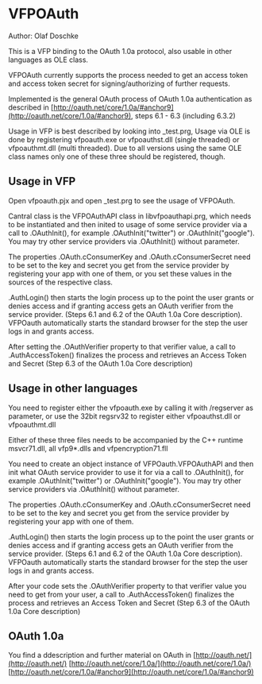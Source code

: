 # VFPOAuth

Author: Olaf Doschke

This is a VFP binding to the OAuth 1.0a protocol, also usable in other languages as OLE class.

VFPOAuth currently supports the process needed to get an access token and access token secret for signing/authorizing of further requests.

Implemented is the general OAuth process of OAuth 1.0a authentication as described in [http://oauth.net/core/1.0a/#anchor9](http://oauth.net/core/1.0a/#anchor9), steps 6.1 - 6.3 (including 6.3.2)

Usage in VFP is best described by looking into _test.prg, Usage via OLE is done by registering vfpoauth.exe or vfpoauthst.dll (single threaded) or vfpoauthmt.dll (multi threaded). Due to all versions using the same OLE class names only one of these three should be registered, though.

## Usage in VFP
Open vfpoauth.pjx and open _test.prg to see the usage of VFPOAuth.

Cantral class is the VFPOAuthAPI class in libvfpoauthapi.prg, which needs to be instantiated and then inited to usage of some service provider via a 
call to .OAuthInit(), for example .OAuthInit("twitter") or .OAuthInit("google"). You may try other service providers via .OAuthInit() without parameter.

The properties .OAuth.cConsumerKey and .OAuth.cConsumerSecret need to be set to the key and secret you get from the service provider by registering your app with one of them, or you set these values in the sources of the respective class.

.AuthLogin() then starts the login process up to the point the user grants or denies access and if granting access gets an OAuth verifier from the service provider. (Steps 6.1 and 6.2 of the OAuth 1.0a Core description). VFPOauth automatically starts the standard browser for the step the user logs in and grants access.

After setting the .OAuthVerifier property to that verifier value, a call to .AuthAccessToken() finalizes the process and retrieves an Access Token and Secret (Step 6.3 of the OAuth 1.0a Core description)

## Usage in other languages
You need to register either the vfpoauth.exe by calling it with /regserver as parameter, or use the 32bit regsrv32 to register either vfpoauthst.dll or vfpoauthmt.dll

Either of these three files needs to be accompanied by the C++ runtime msvcr71.dll, all vfp9*.dlls and vfpencryption71.fll

You need to create an object instance of VFPOauth.VFPOAuthAPI and then init what OAuth service provider to use it for via a call to .OAuthInit(), for 
example .OAuthInit("twitter") or .OAuthInit("google"). You may try other service providers via .OAuthInit() without parameter.

The properties .OAuth.cConsumerKey and .OAuth.cConsumerSecret need to be set to the key and secret you get from the service provider by registering your app with one of them.

.AuthLogin() then starts the login process up to the point the user grants or denies access and if granting access gets an OAuth verifier from the service provider. (Steps 6.1 and 6.2 of the OAuth 1.0a Core description). VFPOauth automatically starts the standard browser for the step the user logs in and grants access.

After your code sets the .OAuthVerifier property to that verifier value you need to get from your user, a call to .AuthAccessToken() finalizes the process and retrieves an Access Token and Secret (Step 6.3 of the OAuth 1.0a Core description)

## OAuth 1.0a
You find a ddescription and further material on OAuth in 
[http://oauth.net/](http://oauth.net/)
[http://oauth.net/core/1.0a/](http://oauth.net/core/1.0a/)
[http://oauth.net/core/1.0a/#anchor9](http://oauth.net/core/1.0a/#anchor9)
